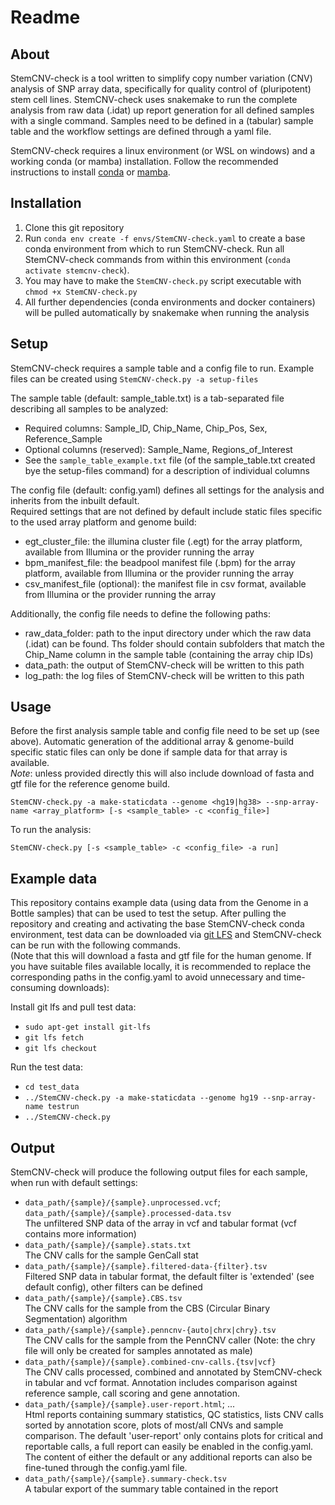 # Readme

## About

StemCNV-check is a tool written to simplify copy number variation (CNV) analysis of SNP array data, specifically for quality control of (pluripotent) stem cell lines. 
StemCNV-check uses snakemake to run the complete analysis from raw data (.idat) up report generation for all defined samples with a single command. Samples need to be defined in a (tabular) sample table and the workflow settings are defined through a yaml file. 

StemCNV-check requires a linux environment (or WSL on windows) and a working conda (or mamba) installation. Follow the recommended instructions to install [conda](https://docs.conda.io/projects/conda/en/latest/user-guide/install/index.html) or [mamba](https://mamba.readthedocs.io/en/latest/installation/mamba-installation.html).

## Installation

1. Clone this git repository
2. Run `conda env create -f envs/StemCNV-check.yaml` to create a base conda environment from which to run StemCNV-check. Run all StemCNV-check commands from within this environment (`conda activate stemcnv-check`).
3. You may have to make the `StemCNV-check.py` script executable with `chmod +x StemCNV-check.py`
4. All further dependencies (conda environments and docker containers) will be pulled automatically by snakemake when running the analysis

## Setup

StemCNV-check requires a sample table and a config file to run. Example files can be created using `StemCNV-check.py -a setup-files`

The sample table (default: sample_table.txt) is a tab-separated file describing all samples to be analyzed:
- Required columns: Sample_ID, Chip_Name, Chip_Pos, Sex, Reference_Sample
- Optional columns (reserved): Sample_Name, Regions_of_Interest
- See the `sample_table_example.txt` file (of the sample_table.txt created bye the setup-files command) for a description of individual columns

The config file (default: config.yaml) defines all settings for the analysis and inherits from the inbuilt default.  
Required settings that are not defined by default include static files specific to the used array platform and genome build:
- egt_cluster_file: the illumina cluster file (.egt) for the array platform, available from Illumina or the provider running the array 
- bpm_manifest_file: the beadpool manifest file (.bpm) for the array platform, available from Illumina or the provider running the array
- csv_manifest_file (optional): the manifest file in csv format, available from Illumina or the provider running the array

Additionally, the config file needs to define the following paths:
- raw_data_folder: path to the input directory under which the raw data (.idat) can be found. Ths folder should contain subfolders that match the Chip_Name column in the sample table (containing the array chip IDs)
- data_path: the output of StemCNV-check will be written to this path
- log_path: the log files of StemCNV-check will be written to this path


## Usage

Before the first analysis sample table and config file need to be set up (see above).
Automatic generation of the additional array & genome-build specific static files can only be done if sample data for 
that array is available.  
*Note*: unless provided directly this will also include download of fasta and gtf file for the reference genome build.

`StemCNV-check.py -a make-staticdata --genome <hg19|hg38> --snp-array-name <array_platform> [-s <sample_table> -c <config_file>]`

To run the analysis:

`StemCNV-check.py [-s <sample_table> -c <config_file> -a run]`

## Example data

This repository contains example data (using data from the Genome in a Bottle samples) that can be used to test the setup.
After pulling the repository and creating and activating the base StemCNV-check conda environment, test data can be downloaded via [git LFS](https://git-lfs.com/) and StemCNV-check can be run with the following commands.  
(Note that this will download a fasta and gtf file for the human genome. If you have suitable files available locally, 
it is recommended to replace the corresponding paths in the config.yaml to avoid unnecessary and time-consuming downloads):

Install git lfs and pull test data:
- `sudo apt-get install git-lfs`
- `git lfs fetch`
- `git lfs checkout`

Run the test data:
- `cd test_data`
- `../StemCNV-check.py -a make-staticdata --genome hg19 --snp-array-name testrun` 
- `../StemCNV-check.py`

## Output

StemCNV-check will produce the following output files for each sample, when run with default settings:
- `data_path/{sample}/{sample}.unprocessed.vcf`; `data_path/{sample}/{sample}.processed-data.tsv`  
  The unfiltered SNP data of the array in vcf and tabular format (vcf contains more information)
- `data_path/{sample}/{sample}.stats.txt`  
  The CNV calls for the sample GenCall stat
- `data_path/{sample}/{sample}.filtered-data-{filter}.tsv`  
  Filtered SNP data in tabular format, the default filter is 'extended' (see default config), other filters can be defined
- `data_path/{sample}/{sample}.CBS.tsv`  
  The CNV calls for the sample from the CBS (Circular Binary Segmentation) algorithm
- `data_path/{sample}/{sample}.penncnv-{auto|chrx|chry}.tsv`  
  The CNV calls for the sample from the PennCNV caller (Note: the chry file will only be created for samples annotated as male)
- `data_path/{sample}/{sample}.combined-cnv-calls.{tsv|vcf}`  
  The CNV calls processed, combined and annotated by StemCNV-check in tabular and vcf format. Annotation includes comparison against reference sample, call scoring and gene annotation.
- `data_path/{sample}/{sample}.user-report.html`; ...  
  Html reports containing summary statistics, QC statistics, lists CNV calls sorted by annotation score, plots of most/all CNVs and sample comparison. The default 'user-report' only contains plots for critical and reportable calls, a full report can easily be enabled in the config.yaml. The content of either the default or any additional reports can also be fine-tuned through the config.yaml file.
- `data_path/{sample}/{sample}.summary-check.tsv`  
  A tabular export of the summary table contained in the report
